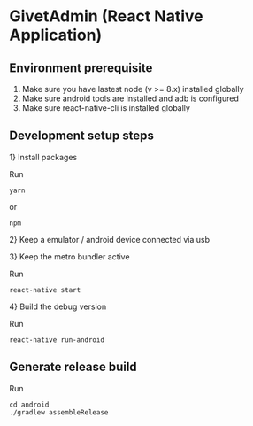 # GivetAdmin (React Native Application)

## Environment prerequisite

1) Make sure you have lastest node (v >= 8.x) installed globally
2) Make sure android tools are installed and adb is configured
3) Make sure react-native-cli is installed globally

## Development setup steps

1}  Install packages

Run
```
yarn
```
or 
```
npm
```

2} Keep a  emulator / android device connected via usb

3} Keep the metro bundler active

Run
```
react-native start
```

4} Build the debug version

Run
```
react-native run-android
```

## Generate release build

Run
```
cd android
./gradlew assembleRelease
```
